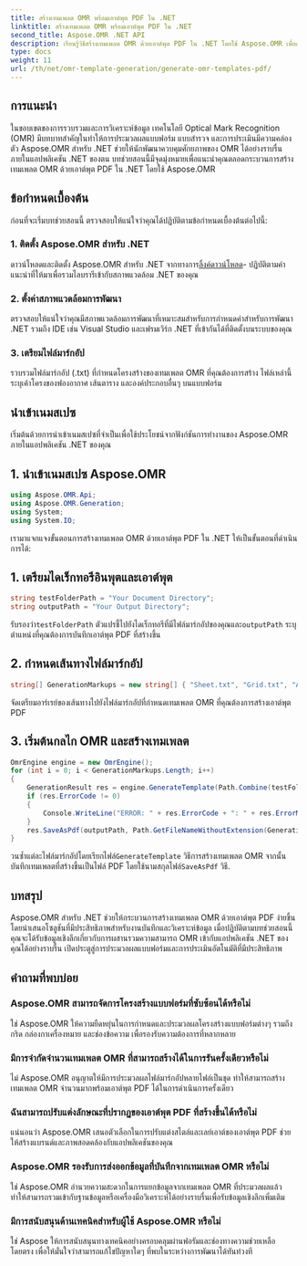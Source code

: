 ```yaml
---
title: สร้างเทมเพลต OMR พร้อมเอาต์พุต PDF ใน .NET
linktitle: สร้างเทมเพลต OMR พร้อมเอาต์พุต PDF ใน .NET
second_title: Aspose.OMR .NET API
description: เรียนรู้วิธีสร้างเทมเพลต OMR ด้วยเอาต์พุต PDF ใน .NET โดยใช้ Aspose.OMR เพื่อการประมวลผลแบบฟอร์มและการประเมินอัตโนมัติที่มีประสิทธิภาพยิ่งขึ้น
type: docs
weight: 11
url: /th/net/omr-template-generation/generate-omr-templates-pdf/
---
```

## การแนะนำ
ในขอบเขตของการรวบรวมและการวิเคราะห์ข้อมูล เทคโนโลยี Optical Mark Recognition (OMR) มีบทบาทสำคัญในทำให้การประมวลผลแบบฟอร์ม แบบสำรวจ และการประเมินมีความคล่องตัว Aspose.OMR สำหรับ .NET ช่วยให้นักพัฒนาควบคุมศักยภาพของ OMR ได้อย่างราบรื่นภายในแอปพลิเคชัน .NET ของตน บทช่วยสอนนี้มีจุดมุ่งหมายเพื่อแนะนำคุณตลอดกระบวนการสร้างเทมเพลต OMR ด้วยเอาต์พุต PDF ใน .NET โดยใช้ Aspose.OMR
## ข้อกำหนดเบื้องต้น
ก่อนที่จะเริ่มบทช่วยสอนนี้ ตรวจสอบให้แน่ใจว่าคุณได้ปฏิบัติตามข้อกำหนดเบื้องต้นต่อไปนี้:
### 1. ติดตั้ง Aspose.OMR สำหรับ .NET
ดาวน์โหลดและติดตั้ง Aspose.OMR สำหรับ .NET จากทางการ[ลิ้งค์ดาวน์โหลด](https://releases.aspose.com/omr/net/)- ปฏิบัติตามคำแนะนำที่ให้มาเพื่อรวมไลบรารีเข้ากับสภาพแวดล้อม .NET ของคุณ
### 2. ตั้งค่าสภาพแวดล้อมการพัฒนา
ตรวจสอบให้แน่ใจว่าคุณมีสภาพแวดล้อมการพัฒนาที่เหมาะสมสำหรับการกำหนดค่าสำหรับการพัฒนา .NET รวมถึง IDE เช่น Visual Studio และเฟรมเวิร์ก .NET ที่เข้ากันได้ที่ติดตั้งบนระบบของคุณ
### 3. เตรียมไฟล์มาร์กอัป
รวบรวมไฟล์มาร์กอัป (.txt) ที่กำหนดโครงสร้างของเทมเพลต OMR ที่คุณต้องการสร้าง ไฟล์เหล่านี้ระบุเค้าโครงของฟองอากาศ เส้นตาราง และองค์ประกอบอื่นๆ บนแบบฟอร์ม
## นำเข้าเนมสเปซ
เริ่มต้นด้วยการนำเข้าเนมสเปซที่จำเป็นเพื่อใช้ประโยชน์จากฟังก์ชันการทำงานของ Aspose.OMR ภายในแอปพลิเคชัน .NET ของคุณ
## 1. นำเข้าเนมสเปซ Aspose.OMR
```csharp
using Aspose.OMR.Api;
using Aspose.OMR.Generation;
using System;
using System.IO;
```
เรามาแจกแจงขั้นตอนการสร้างเทมเพลต OMR ด้วยเอาต์พุต PDF ใน .NET ให้เป็นขั้นตอนที่ดำเนินการได้:
## 1. เตรียมไดเร็กทอรีอินพุตและเอาต์พุต
```csharp
string testFolderPath = "Your Document Directory";
string outputPath = "Your Output Directory";
```
 รับรองว่า`testFolderPath` ตัวแปรชี้ไปยังไดเร็กทอรีที่มีไฟล์มาร์กอัปของคุณและ`outputPath` ระบุตำแหน่งที่คุณต้องการบันทึกเอาต์พุต PDF ที่สร้างขึ้น
## 2. กำหนดเส้นทางไฟล์มาร์กอัป
```csharp
string[] GenerationMarkups = new string[] { "Sheet.txt", "Grid.txt", "AsposeTest.txt" };
```
จัดเตรียมอาร์เรย์ของเส้นทางไปยังไฟล์มาร์กอัปที่กำหนดเทมเพลต OMR ที่คุณต้องการสร้างเอาต์พุต PDF
## 3. เริ่มต้นกลไก OMR และสร้างเทมเพลต
```csharp
OmrEngine engine = new OmrEngine();
for (int i = 0; i < GenerationMarkups.Length; i++)
{
    GenerationResult res = engine.GenerateTemplate(Path.Combine(testFolderPath, GenerationMarkups[i]));
    if (res.ErrorCode != 0)
    {
        Console.WriteLine("ERROR: " + res.ErrorCode + ": " + res.ErrorMessage);
    }
    res.SaveAsPdf(outputPath, Path.GetFileNameWithoutExtension(GenerationMarkups[i]));
}
```
 วนซ้ำแต่ละไฟล์มาร์กอัปโดยเรียกไฟล์`GenerateTemplate` วิธีการสร้างเทมเพลต OMR จากนั้น บันทึกเทมเพลตที่สร้างขึ้นเป็นไฟล์ PDF โดยใช้นามสกุลไฟล์`SaveAsPdf` วิธี.
## บทสรุป
Aspose.OMR สำหรับ .NET ช่วยให้กระบวนการสร้างเทมเพลต OMR ด้วยเอาต์พุต PDF ง่ายขึ้น โดยนำเสนอโซลูชันที่มีประสิทธิภาพสำหรับงานบันทึกและวิเคราะห์ข้อมูล เมื่อปฏิบัติตามบทช่วยสอนนี้ คุณจะได้รับข้อมูลเชิงลึกเกี่ยวกับการผสานรวมความสามารถ OMR เข้ากับแอปพลิเคชัน .NET ของคุณได้อย่างราบรื่น เปิดประตูสู่การประมวลผลแบบฟอร์มและการประเมินอัตโนมัติที่มีประสิทธิภาพ
## คำถามที่พบบ่อย
### Aspose.OMR สามารถจัดการโครงสร้างแบบฟอร์มที่ซับซ้อนได้หรือไม่
ใช่ Aspose.OMR ให้ความยืดหยุ่นในการกำหนดและประมวลผลโครงสร้างแบบฟอร์มต่างๆ รวมถึงกริด กล่องกาเครื่องหมาย และช่องข้อความ เพื่อรองรับความต้องการที่หลากหลาย
### มีการจำกัดจำนวนเทมเพลต OMR ที่สามารถสร้างได้ในการรันครั้งเดียวหรือไม่
ไม่ Aspose.OMR อนุญาตให้มีการประมวลผลไฟล์มาร์กอัปหลายไฟล์เป็นชุด ทำให้สามารถสร้างเทมเพลต OMR จำนวนมากพร้อมเอาต์พุต PDF ได้ในการดำเนินการครั้งเดียว
### ฉันสามารถปรับแต่งลักษณะที่ปรากฏของเอาต์พุต PDF ที่สร้างขึ้นได้หรือไม่
แน่นอนว่า Aspose.OMR เสนอตัวเลือกในการปรับแต่งสไตล์และเลย์เอาต์ของเอาต์พุต PDF ช่วยให้สร้างแบรนด์และภาพสอดคล้องกับแอปพลิเคชันของคุณ
### Aspose.OMR รองรับการส่งออกข้อมูลที่บันทึกจากเทมเพลต OMR หรือไม่
ใช่ Aspose.OMR อำนวยความสะดวกในการแยกข้อมูลจากเทมเพลต OMR ที่ประมวลผลแล้ว ทำให้สามารถรวมเข้ากับฐานข้อมูลหรือเครื่องมือวิเคราะห์ได้อย่างราบรื่นเพื่อรับข้อมูลเชิงลึกเพิ่มเติม
### มีการสนับสนุนด้านเทคนิคสำหรับผู้ใช้ Aspose.OMR หรือไม่
ใช่ Aspose ให้การสนับสนุนทางเทคนิคอย่างครอบคลุมผ่านฟอรัมและช่องทางความช่วยเหลือโดยตรง เพื่อให้มั่นใจว่าสามารถแก้ไขปัญหาใดๆ ที่พบในระหว่างการพัฒนาได้ทันท่วงที